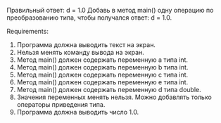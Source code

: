 Правильный ответ: d = 1.0
Добавь в метод main() одну операцию по преобразованию типа, чтобы получался ответ: d = 1.0.


Requirements:
1. Программа должна выводить текст на экран.
2. Нельзя менять команду вывода на экран.
3. Метод main() должен содержать переменную a типа int.
4. Метод main() должен содержать переменную b типа int.
5. Метод main() должен содержать переменную c типа int.
6. Метод main() должен содержать переменную e типа int.
7. Метод main() должен содержать переменную d типа double.
8. Значения переменных менять нельзя. Можно добавлять только операторы приведения типа.
9. Программа должна выводить число 1.0.
